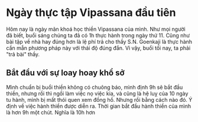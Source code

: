 # Ngày thực tập Vipassana đầu tiên

Hôm nay là ngày mãn khoá học thiền Vipassana của mình. Như mọi người đã biết, buổi sáng chúng ta đã có 1h thực hành trong ngày thứ 11. Cũng như bài tập về nhà hay đúng hơn là lệ phí trả cho thầy S.N. Goenkaji là thực hành cần mẫn phương pháp này với thái độ đúng đắn. Vì vậy, buổi tối nay, ta phải "trả bài" thầy.

## Bắt đầu với sự loay hoay khổ sở
Mình chuẩn bị buổi thiền không có chuông báo, mình định 9h sẽ bắt đầu thiền, nhưng rồi thì ngồi làm việc nọ việc kia, và cũng là hệ luỵ của 10 ngày tu hành, mình bị mất thói quen xem đồng hồ. Nhưng rồi bằng cách nào đó. Ý định về việc hành thiền được diễn ra.
Thời gian bắt đầu hành thiền của mình là hơn 9h một chút. Nghĩa là 10h hơn 